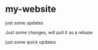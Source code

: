 # my-website

just some updates

Just some changes, will pull it as a rebase

just some quick updates
